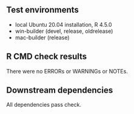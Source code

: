 ## Test environments

- local Ubuntu 20.04 installation, R 4.5.0
- win-builder (devel, release, oldrelease)
- mac-builder (release)

## R CMD check results

There were no ERRORs or WARNINGs or NOTEs.

## Downstream dependencies

All dependencies pass check.
